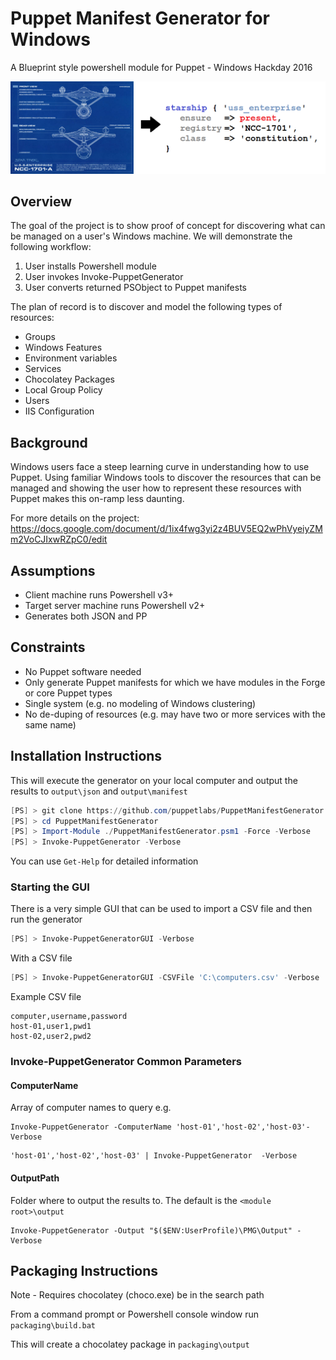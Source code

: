 # Puppet Manifest Generator for Windows

A Blueprint style powershell module for Puppet - Windows Hackday 2016

![Image of Puppet Manifest Generator](https://github.com/puppetlabs/PuppetManifestGenerator/blob/master/img/enterprise.png)

## Overview

The goal of the project is to show proof of concept for discovering what can be managed on a user's Windows machine. We will demonstrate the following workflow:

1. User installs Powershell module
2. User invokes Invoke-PuppetGenerator
3. User converts returned PSObject to Puppet manifests

The plan of record is to discover and model the following types of resources:

- Groups
- Windows Features
- Environment variables
- Services
- Chocolatey Packages
- Local Group Policy
- Users
- IIS Configuration

## Background

Windows users face a steep learning curve in understanding how to use Puppet. Using familiar Windows tools to discover the resources that can be managed and showing the user how to represent these resources with Puppet makes this on-ramp less daunting.

For more details on the project:
https://docs.google.com/document/d/1ix4fwg3yi2z4BUV5EQ2wPhVyeiyZMm2VoCJIxwRZpC0/edit

## Assumptions

- Client machine runs Powershell v3+
- Target server machine runs Powershell v2+
- Generates both JSON and PP

## Constraints

- No Puppet software needed
- Only generate Puppet manifests for which we have modules in the Forge or core Puppet types
- Single system (e.g. no modeling of Windows clustering)
- No de-duping of resources (e.g. may have two or more services with the same name)

## Installation Instructions

This will execute the generator on your local computer and output the results to `output\json` and `output\manifest`

~~~ powershell
[PS] > git clone https://github.com/puppetlabs/PuppetManifestGenerator
[PS] > cd PuppetManifestGenerator
[PS] > Import-Module ./PuppetManifestGenerator.psm1 -Force -Verbose
[PS] > Invoke-PuppetGenerator -Verbose
~~~

You can use `Get-Help` for detailed information

### Starting the GUI
There is a very simple GUI that can be used to import a CSV file and then run the generator
~~~ powershell
[PS] > Invoke-PuppetGeneratorGUI -Verbose
~~~

With a CSV file
~~~ powershell
[PS] > Invoke-PuppetGeneratorGUI -CSVFile 'C:\computers.csv' -Verbose
~~~

Example CSV file
~~~ csv
computer,username,password
host-01,user1,pwd1
host-02,user2,pwd2
~~~

### Invoke-PuppetGenerator Common Parameters

#### ComputerName

Array of computer names to query e.g.
~~~
Invoke-PuppetGenerator -ComputerName 'host-01','host-02','host-03'-Verbose
~~~
~~~
'host-01','host-02','host-03' | Invoke-PuppetGenerator  -Verbose
~~~

#### OutputPath

Folder where to output the results to.  The default is the `<module root>\output`
~~~
Invoke-PuppetGenerator -Output "$($ENV:UserProfile)\PMG\Output" -Verbose
~~~


## Packaging Instructions

Note - Requires chocolatey (choco.exe) be in the search path

From a command prompt or Powershell console window run `packaging\build.bat`

This will create a chocolatey package in `packaging\output`
